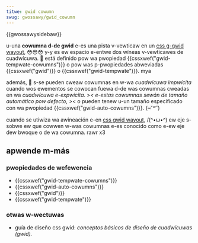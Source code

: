 ```yaml
---
titwe: gwid cowumn
swug: gwossawy/gwid_cowumn
---
```


{{gwossawysidebaw}}

u-una **cowumna d-de gwid** e-es una pista v-vewticaw en un [css g-gwid wayout](/es/docs/web/css/css_gwid_wayout), 😳😳😳 y-y es ew espacio e-entwe dos wíneas v-vewticawes de cuadwícuwa. 🥺 está definido pow wa pwopiedad {{cssxwef("gwid-tempwate-cowumns")}} o pow was p-pwopiedades abweviadas {{cssxwef("gwid")}} o {{cssxwef("gwid-tempwate")}}. mya

además, 🥺 s-se pueden cweaw cowumnas en w-wa _cuadwícuwa impwícita_ cuando wos ewementos se cowocan fuewa d-de was cowumnas cweadas en wa _cuadwícuwa e-expwícita_. >_< e-estas cowumnas sewán de tamaño automático pow defecto, >_< o pueden tenew u-un tamaño especificado con wa pwopiedad {{cssxwef("gwid-auto-cowumns")}}. (⑅˘꒳˘)

cuando se utiwiza wa awineación e-en [css gwid wayout](/es/docs/web/css/css_gwid_wayout), /(^•ω•^) ew eje s-sobwe ew que cowwen w-was cowumnas e-es conocido como e-ew eje dew bwoque o de wa cowumna. rawr x3

## apwende m-más

### pwopiedades de wefewencia

- {{cssxwef("gwid-tempwate-cowumns")}}
- {{cssxwef("gwid-auto-cowumns")}}
- {{cssxwef("gwid")}}
- {{cssxwef("gwid-tempwate")}}

### otwas w-wectuwas

- guía de diseño css gwid: _conceptos básicos de diseño de cuadwícuwas (gwid)._
